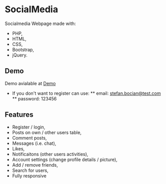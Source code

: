 # SocialMedia 

Socialmedia Webpage made with:
* PHP,
* HTML,
* CSS,
* Bootstrap,
* jQuery.

## Demo

Demo avialable at [Demo](http://socialmedia-mt.cba.pl/)
* If you don't want to register can use:
** email: stefan.bocian@test.com
** password: 123456

## Features

* Register / login,
* Posts on own / other users table,
* Comment posts,
* Messages (i.e. chat),
* Likes, 
* Notificaitons (other users activities),
* Account settings (change profile details / picture),
* Add / remove friends,
* Search for users,
* Fully responsive
